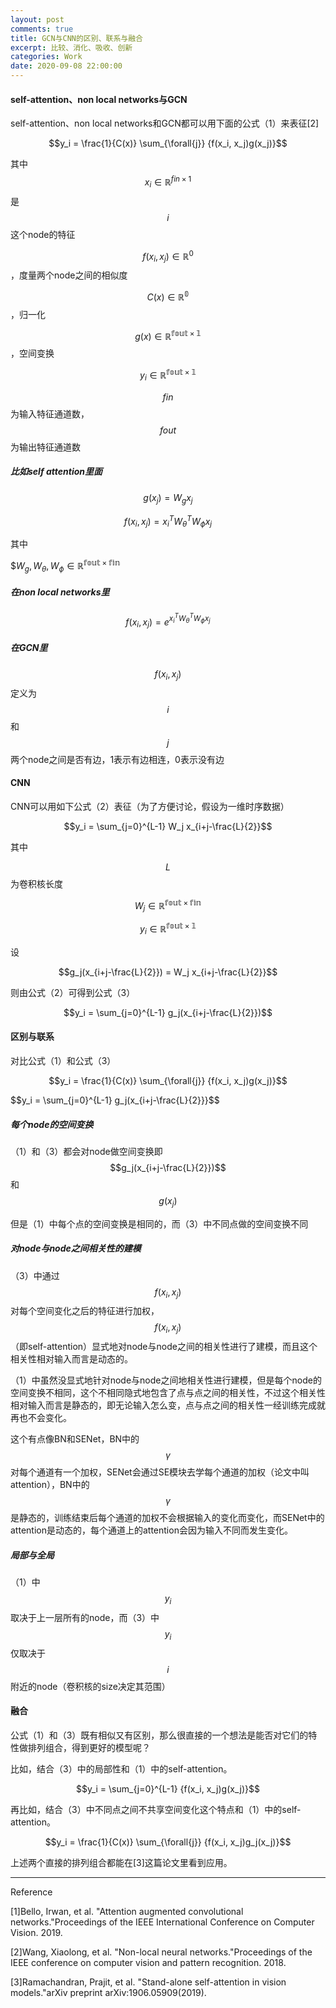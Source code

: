 ```yaml
---
layout: post
comments: true
title: GCN与CNN的区别、联系与融合
excerpt: 比较、消化、吸收、创新
categories: Work
date: 2020-09-08 22:00:00
---
```


#### self-attention、non local networks与GCN
self-attention、non local networks和GCN都可以用下面的公式（1）来表征[2]

$$y_i = \frac{1}{C(x)} \sum_{\forall{j}} {f(x_i, x_j)g(x_j)}$$

其中$$x_i \in \mathbb{R}^{fin \times 1}$$是$$i$$这个node的特征

$$f(x_i, x_j) \in \mathbb{R}^0$$，度量两个node之间的相似度

$$C(x) \in \mathbb{R^{0}}$$，归一化

$$g(x) \in \mathbb{R^{fout \times 1}}$$，空间变换

$$y_i \in \mathbb{R^{fout \times 1}}$$

$$fin$$为输入特征通道数，$$fout$$为输出特征通道数


##### 比如self attention里面

$$g(x_j) = W_g x_j$$

$$f(x_i,x_j) = x_{i}^T W_\theta^T W_\phi x_j$$

其中

$$W_g, W_\theta, W_\phi \in \mathbb{R^{fout \times fin}}$

##### 在non local networks里

$$f(x_i,x_j) = e^{x_{i}^T W_\theta^T W_\phi x_j}$$

##### 在GCN里

$$f(x_i,x_j)$$定义为$$i$$和$$j$$两个node之间是否有边，1表示有边相连，0表示没有边

#### CNN

CNN可以用如下公式（2）表征（为了方便讨论，假设为一维时序数据）

$$y_i = \sum_{j=0}^{L-1} W_j x_{i+j-\frac{L}{2}}$$

其中

$$L$$为卷积核长度

$$W_j \in \mathbb{R^{fout \times fin}}$$

$$y_i \in \mathbb{R^{fout \times 1}}$$

设

$$g_j(x_{i+j-\frac{L}{2}}) = W_j x_{i+j-\frac{L}{2}}$$

则由公式（2）可得到公式（3）

$$y_i = \sum_{j=0}^{L-1} g_j(x_{i+j-\frac{L}{2}})$$

#### 区别与联系

对比公式（1）和公式（3）

$$y_i = \frac{1}{C(x)} \sum_{\forall{j}} {f(x_i, x_j)g(x_j)}$$

$$y_i = \sum_{j=0}^{L-1} g_j(x_{i+j-\frac{L}{2}}}$$

##### 每个node的空间变换

（1）和（3）都会对node做空间变换即$$g_j(x_{i+j-\frac{L}{2}})$$和$$g(x_j)$$

但是（1）中每个点的空间变换是相同的，而（3）中不同点做的空间变换不同

##### 对node与node之间相关性的建模

（3）中通过$$f(x_i, x_j)$$对每个空间变化之后的特征进行加权，$$f(x_i, x_j)$$（即self-attention）显式地对node与node之间的相关性进行了建模，而且这个相关性相对输入而言是动态的。

（1）中虽然没显式地针对node与node之间地相关性进行建模，但是每个node的空间变换不相同，这个不相同隐式地包含了点与点之间的相关性，不过这个相关性相对输入而言是静态的，即无论输入怎么变，点与点之间的相关性一经训练完成就再也不会变化。

这个有点像BN和SENet，BN中的$$\gamma$$对每个通道有一个加权，SENet会通过SE模块去学每个通道的加权（论文中叫attention），BN中的$$\gamma$$是静态的，训练结束后每个通道的加权不会根据输入的变化而变化，而SENet中的attention是动态的，每个通道上的attention会因为输入不同而发生变化。

##### 局部与全局

（1）中$$y_i$$取决于上一层所有的node，而（3）中$$y_i$$仅取决于$$i$$附近的node（卷积核的size决定其范围）


#### 融合

公式（1）和（3）既有相似又有区别，那么很直接的一个想法是能否对它们的特性做排列组合，得到更好的模型呢？

比如，结合（3）中的局部性和（1）中的self-attention。

$$y_i = \sum_{j=0}^{L-1} {f(x_i, x_j)g(x_j)}$$

再比如，结合（3）中不同点之间不共享空间变化这个特点和（1）中的self-attention。

$$y_i = \frac{1}{C(x)} \sum_{\forall{j}} {f(x_i, x_j)g_j(x_j)}$$

上述两个直接的排列组合都能在[3]这篇论文里看到应用。

---
Reference

[1]Bello, Irwan, et al. "Attention augmented convolutional networks."Proceedings of the IEEE International Conference on Computer Vision. 2019.

[2]Wang, Xiaolong, et al. "Non-local neural networks."Proceedings of the IEEE conference on computer vision and pattern recognition. 2018.

[3]Ramachandran, Prajit, et al. "Stand-alone self-attention in vision models."arXiv preprint arXiv:1906.05909(2019).

